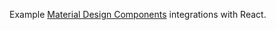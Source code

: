 Example [Material Design Components](https://github.com/material-components/material-components-web) integrations with React.